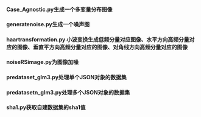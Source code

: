 #### Case_Agnostic.py生成一个多变量分布图像
#### generatenoise.py生成一个噪声图
#### haartransformation.py 小波变换生成低频分量对应图像、水平方向高频分量对应的图像、垂直平方向高频分量对应的图像、对角线方向高频分量对应的图像
#### noiseRSimage.py为图像加噪
#### predataset_glm3.py处理单个JSON对象的数据集
#### predatasetn_glm3.py处理多个JSON对象的数据集
#### sha1.py获取自建数据集的sha1值
